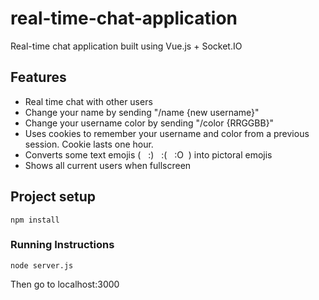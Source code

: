 # real-time-chat-application
Real-time chat application built using Vue.js + Socket.IO

## Features 
* Real time chat with other users
* Change your name by sending "/name {new username}"
* Change your username color by sending "/color {RRGGBB}"
* Uses cookies to remember your username and color from a previous session. Cookie lasts one hour.
* Converts some text emojis  ( &nbsp; :) &nbsp; :( &nbsp; :O &nbsp;) into pictoral emojis
* Shows all current users when fullscreen 
  
## Project setup
```
npm install
```

### Running Instructions
```
node server.js
```
Then go to localhost:3000
